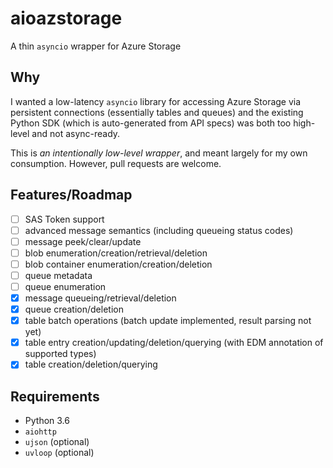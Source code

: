 # aioazstorage

A thin `asyncio` wrapper for Azure Storage

## Why

I wanted a low-latency `asyncio` library for accessing Azure Storage via persistent connections (essentially tables and queues) and the existing Python SDK (which is auto-generated from API specs) was both too high-level and not async-ready.

This is _an intentionally low-level wrapper_, and meant largely for my own consumption. However, pull requests are welcome.

## Features/Roadmap

* [ ] SAS Token support
* [ ] advanced message semantics (including queueing status codes)
* [ ] message peek/clear/update
* [ ] blob enumeration/creation/retrieval/deletion
* [ ] blob container enumeration/creation/deletion
* [ ] queue metadata
* [ ] queue enumeration
* [x] message queueing/retrieval/deletion
* [x] queue creation/deletion
* [x] table batch operations (batch update implemented, result parsing not yet)
* [x] table entry creation/updating/deletion/querying (with EDM annotation of supported types)
* [x] table creation/deletion/querying

## Requirements

* Python 3.6
* `aiohttp`
* `ujson` (optional)
* `uvloop` (optional)
